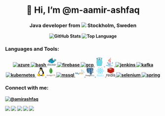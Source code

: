 <h1 style="text-align:center;">👋 Hi, I’m @m-aamir-ashfaq</h1>
<h3 style="text-align:center;">Java developer from <img src="https://cdn-icons-png.flaticon.com/512/197/197564.png" width="13"/> <b>Stockholm, Sweden</h3>
<p style="text-align:center;"> 

[//]: # (<a href="#">)

[//]: # (<img src="https://github-profile-trophy.vercel.app/?username=m-aamir-ashfaq&theme=nord" alt="m-aamir-ashfaq" />)

[//]: # (</a> </p>)

<div style="text-align:center;">
   <img height="160" alt = "GitHub Stats" src="https://test3-sepia-chi.vercel.app/api?username=m-aamir-ashfaq&hide=contribs,prs">
   <img height="160" alt = "Top Language" src="https://github-readme-stats.vercel.app/api/top-langs/?username=m-aamir-ashfaq&theme=nord&hide=html,&hide_border=true&count_private=true">
</div>

<h3 align="left">Languages and Tools:</h3>
<p style="text-align:center;"> 
   <a href="https://azure.microsoft.com/en-in/" target="_blank" rel="noreferrer"> <img src="https://www.vectorlogo.zone/logos/microsoft_azure/microsoft_azure-icon.svg" alt="azure" width="30" height="30"/> </a> <a href="https://www.gnu.org/software/bash/" target="_blank" rel="noreferrer"> <img src="https://www.vectorlogo.zone/logos/gnu_bash/gnu_bash-icon.svg" alt="bash" width="30" height="30"/> </a> <a href="https://www.docker.com/" target="_blank" rel="noreferrer"> <img src="https://raw.githubusercontent.com/devicons/devicon/master/icons/docker/docker-original-wordmark.svg" alt="docker" width="30" height="30"/> </a> <a href="https://firebase.google.com/" target="_blank" rel="noreferrer"> <img src="https://www.vectorlogo.zone/logos/firebase/firebase-icon.svg" alt="firebase" width="30" height="30"/> </a> <a href="https://cloud.google.com" target="_blank" rel="noreferrer"> <img src="https://www.vectorlogo.zone/logos/google_cloud/google_cloud-icon.svg" alt="gcp" width="30" height="30"/> </a> <a href="https://golang.org" target="_blank" rel="noreferrer"> <img src="https://raw.githubusercontent.com/devicons/devicon/master/icons/go/go-original.svg" alt="go" width="30" height="30"/> </a> <a href="https://www.java.com" target="_blank" rel="noreferrer"> <img src="https://raw.githubusercontent.com/devicons/devicon/master/icons/java/java-original.svg" alt="java" width="30" height="30"/> </a> <a href="https://www.jenkins.io" target="_blank" rel="noreferrer"> <img src="https://www.vectorlogo.zone/logos/jenkins/jenkins-icon.svg" alt="jenkins" width="30" height="30"/> </a> <a href="https://kafka.apache.org/" target="_blank" rel="noreferrer"> <img src="https://www.vectorlogo.zone/logos/apache_kafka/apache_kafka-icon.svg" alt="kafka" width="30" height="30"/> </a> <a href="https://kubernetes.io" target="_blank" rel="noreferrer"> <img src="https://www.vectorlogo.zone/logos/kubernetes/kubernetes-icon.svg" alt="kubernetes" width="30" height="30"/> </a> <a href="https://www.linux.org/" target="_blank" rel="noreferrer"> <img src="https://raw.githubusercontent.com/devicons/devicon/master/icons/linux/linux-original.svg" alt="linux" width="30" height="30"/> </a> <a href="https://www.mongodb.com/" target="_blank" rel="noreferrer"> <img src="https://raw.githubusercontent.com/devicons/devicon/master/icons/mongodb/mongodb-original-wordmark.svg" alt="mongodb" width="30" height="30"/> </a> <a href="https://www.microsoft.com/en-us/sql-server" target="_blank" rel="noreferrer"> <img src="https://www.svgrepo.com/show/303229/microsoft-sql-server-logo.svg" alt="mssql" width="30" height="30"/> </a> <a href="https://www.mysql.com/" target="_blank" rel="noreferrer"> <img src="https://raw.githubusercontent.com/devicons/devicon/master/icons/mysql/mysql-original-wordmark.svg" alt="mysql" width="30" height="30"/> </a> <a href="https://www.postgresql.org" target="_blank" rel="noreferrer"> <img src="https://raw.githubusercontent.com/devicons/devicon/master/icons/postgresql/postgresql-original-wordmark.svg" alt="postgresql" width="30" height="30"/> </a> <a href="https://reactjs.org/" target="_blank" rel="noreferrer"> <img src="https://raw.githubusercontent.com/devicons/devicon/master/icons/react/react-original-wordmark.svg" alt="react" width="30" height="30"/> </a> <a href="https://redis.io" target="_blank" rel="noreferrer"> <img src="https://raw.githubusercontent.com/devicons/devicon/master/icons/redis/redis-original-wordmark.svg" alt="redis" width="30" height="30"/> </a> <a href="https://www.selenium.dev" target="_blank" rel="noreferrer"> <img src="https://raw.githubusercontent.com/detain/svg-logos/780f25886640cef088af994181646db2f6b1a3f8/svg/selenium-logo.svg" alt="selenium" width="30" height="30"/> </a> <a href="https://spring.io/" target="_blank" rel="noreferrer"> <img src="https://www.vectorlogo.zone/logos/springio/springio-icon.svg" alt="spring" width="30" height="30"/> </a> 
</p>



<h3 align="left">Connect with me:</h3>
<a href="https://twitter.com/@amirashfaq" target="blank"><img align="center" src="https://raw.githubusercontent.com/rahuldkjain/github-profile-readme-generator/master/src/images/icons/Social/twitter.svg" alt="@amirashfaq" height="30" width="40" /></a>


<p>
<a href="#"><img src="https://visitor-badge-reloaded.herokuapp.com/badge?page_id=m-aamir-ashfaq&color=00cf00"></a>
<a href="#"><img src="https://img.shields.io/badge/Java-Expert-yellowgreen.svg"></a>
<a href="#"><img src="https://img.shields.io/badge/TDD-Advocate-blue.svg"></a>
<a href="#"><img src="https://img.shields.io/badge/Clean%20Code-Evangelist-_.svg"></a>
<a href="https://www.linkedin.com/in/amir-ashfaq/"><img src="https://img.shields.io/badge/LinkedIn-Amir--Ashfaq-0073B1"></a>
</p>
